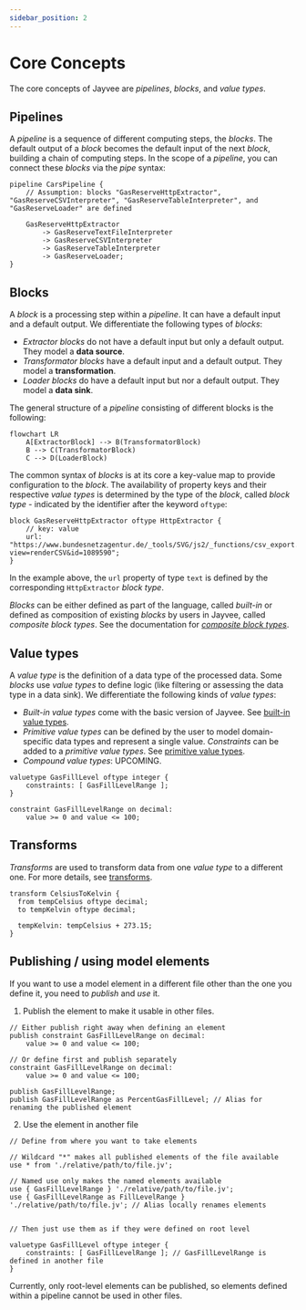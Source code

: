 ```yaml
---
sidebar_position: 2
---
```


# Core Concepts

The core concepts of Jayvee are _pipelines_, _blocks_, and _value types_.

## Pipelines

A _pipeline_ is a sequence of different computing steps, the _blocks_.
The default output of a _block_ becomes the default input of the next _block_, building a chain of computing steps.
In the scope of a _pipeline_, you can connect these _blocks_ via the _pipe_ syntax:

```jayvee
pipeline CarsPipeline {
    // Assumption: blocks "GasReserveHttpExtractor", "GasReserveCSVInterpreter", "GasReserveTableInterpreter", and "GasReserveLoader" are defined

    GasReserveHttpExtractor
		-> GasReserveTextFileInterpreter
		-> GasReserveCSVInterpreter
		-> GasReserveTableInterpreter
		-> GasReserveLoader;
}
```

## Blocks

A _block_ is a processing step within a _pipeline_.
It can have a default input and a default output.
We differentiate the following types of _blocks_:

- _Extractor blocks_ do not have a default input but only a default output. They model a **data source**.
- _Transformator blocks_ have a default input and a default output. They model a **transformation**.
- _Loader blocks_ do have a default input but nor a default output. They model a **data sink**.

The general structure of a _pipeline_ consisting of different blocks is the following:

```mermaid
flowchart LR
    A[ExtractorBlock] --> B(TransformatorBlock)
    B --> C(TransformatorBlock)
    C --> D(LoaderBlock)
```

The common syntax of _blocks_ is at its core a key-value map to provide configuration to the _block_.
The availability of property keys and their respective _value types_ is determined by the type of the _block_, called _block type_ - indicated by the identifier after the keyword `oftype`:

```jayvee
block GasReserveHttpExtractor oftype HttpExtractor {
    // key: value
    url: "https://www.bundesnetzagentur.de/_tools/SVG/js2/_functions/csv_export.html?view=renderCSV&id=1089590";
}
```

In the example above, the `url` property of type `text` is defined by the corresponding `HttpExtractor` _block type_.

_Blocks_ can be either defined as part of the language, called _built-in_ or defined as composition of existing _blocks_ by users in Jayvee, called _composite block types_. See the documentation for [_composite block types_](./composite-block-types.md).

## Value types

A _value type_ is the definition of a data type of the processed data.
Some _blocks_ use _value types_ to define logic (like filtering or assessing the data type in a data sink).
We differentiate the following kinds of _value types_:

- _Built-in value types_ come with the basic version of Jayvee. See [built-in value types](./value-types/built-in-value-types).
- _Primitive value types_ can be defined by the user to model domain-specific data types and represent a single value.
  _Constraints_ can be added to a _primitive value types_.
  See [primitive value types](./value-types/primitive-value-types).
- _Compound value types_: UPCOMING.

```jayvee
valuetype GasFillLevel oftype integer {
    constraints: [ GasFillLevelRange ];
}

constraint GasFillLevelRange on decimal:
    value >= 0 and value <= 100;
```

## Transforms

_Transforms_ are used to transform data from one _value type_ to a different one. For more details, see [transforms](./transforms.md).

```jayvee
transform CelsiusToKelvin {
  from tempCelsius oftype decimal;
  to tempKelvin oftype decimal;

  tempKelvin: tempCelsius + 273.15;
}
```

## Publishing / using model elements

If you want to use a model element in a different file other than the one you define it, you need to _publish_ and _use_ it.

1. Publish the element to make it usable in other files.

```jayvee
// Either publish right away when defining an element
publish constraint GasFillLevelRange on decimal:
    value >= 0 and value <= 100;

// Or define first and publish separately
constraint GasFillLevelRange on decimal:
    value >= 0 and value <= 100;

publish GasFillLevelRange;
publish GasFillLevelRange as PercentGasFillLevel; // Alias for renaming the published element
```

2. Use the element in another file

```jayvee
// Define from where you want to take elements

// Wildcard "*" makes all published elements of the file available
use * from './relative/path/to/file.jv';

// Named use only makes the named elements available
use { GasFillLevelRange } './relative/path/to/file.jv';
use { GasFillLevelRange as FillLevelRange } './relative/path/to/file.jv'; // Alias locally renames elements


// Then just use them as if they were defined on root level

valuetype GasFillLevel oftype integer {
    constraints: [ GasFillLevelRange ]; // GasFillLevelRange is defined in another file
}
```

Currently, only root-level elements can be published, so elements defined within a pipeline cannot be used in other files.
